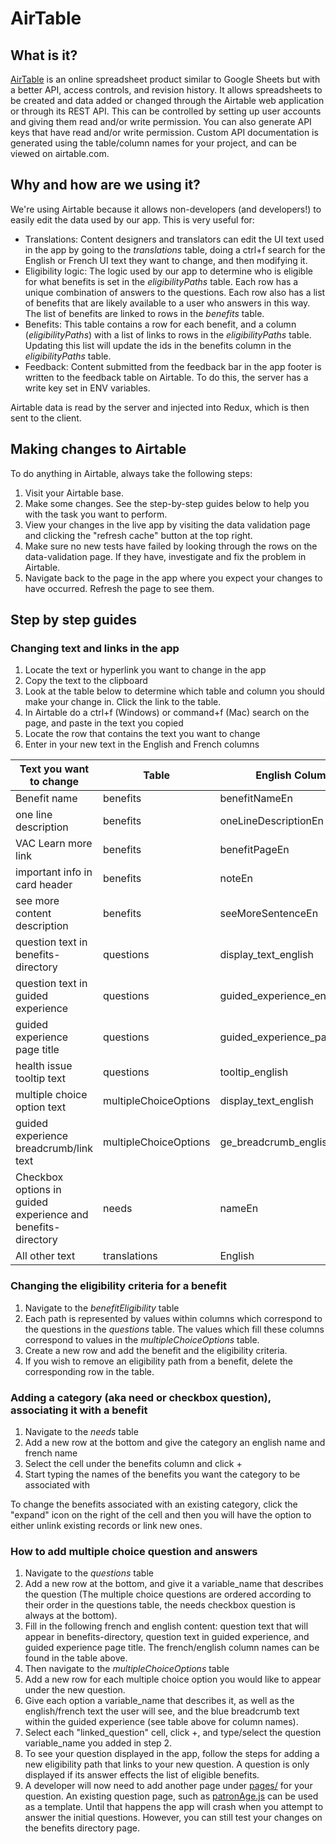 # AirTable

## What is it?

[AirTable](https://airtable.com/) is an online spreadsheet product similar to Google Sheets but with a better API, access controls, and revision history. It allows spreadsheets to be created and data added or changed through the Airtable web application or through its REST API. This can be controlled by setting up user accounts and giving them read and/or write permission. You can also generate API keys that have read and/or write permission. Custom API documentation is generated using the table/column names for your project, and can be viewed on airtable.com.

## Why and how are we using it?

We're using Airtable because it allows non-developers (and developers!) to easily edit the data used by our app. This is very useful for:

- Translations: Content designers and translators can edit the UI text used in the app by going to the _translations_ table, doing a ctrl+f search for the English or French UI text they want to change, and then modifying it.
- Eligibility logic: The logic used by our app to determine who is eligible for what benefits is set in the _eligibilityPaths_ table. Each row has a unique combination of answers to the questions. Each row also has a list of benefits that are likely available to a user who answers in this way. The list of benefits are linked to rows in the _benefits_ table.
- Benefits: This table contains a row for each benefit, and a column (_eligibilityPaths_) with a list of links to rows in the _eligibilityPaths_ table. Updating this list will update the ids in the benefits column in the _eligibilityPaths_ table.
- Feedback: Content submitted from the feedback bar in the app footer is written to the feedback table on Airtable. To do this, the server has a write key set in ENV variables.

Airtable data is read by the server and injected into Redux, which is then sent to the client.

## Making changes to Airtable

To do anything in Airtable, always take the following steps:

1. Visit your Airtable base.
2. Make some changes. See the step-by-step guides below to help you with the task you want to perform.
3. View your changes in the live app by visiting the data validation page and clicking the "refresh cache" button at the top right.
4. Make sure no new tests have failed by looking through the rows on the data-validation page. If they have, investigate and fix the problem in Airtable.
5. Navigate back to the page in the app where you expect your changes to have occurred. Refresh the page to see them.

## Step by step guides

### Changing text and links in the app

1. Locate the text or hyperlink you want to change in the app
2. Copy the text to the clipboard
3. Look at the table below to determine which table and column you should make your change in. Click the link to the table.
4. In Airtable do a ctrl+f (Windows) or command+f (Mac) search on the page, and paste in the text you copied
5. Locate the row that contains the text you want to change
6. Enter in your new text in the English and French columns

| Text you want to change                                      | Table                 | English Column Name                  | French Column Name                  |
| ------------------------------------------------------------ | --------------------- | ------------------------------------ | ----------------------------------- |
| Benefit name                                                 | benefits              | benefitNameEn                        | benefitNameFr                       |
| one line description                                         | benefits              | oneLineDescriptionEn                 | oneLineDescriptionFr                |
| VAC Learn more link                                          | benefits              | benefitPageEn                        | benefitPageFr                       |
| important info in card header                                | benefits              | noteEn                               | noteFr                              |
| see more content description                                 | benefits              | seeMoreSentenceEn                    | seeMoreSentenceFr                   |
| question text in benefits-directory                          | questions             | display_text_english                 | display_text_french                 |
| question text in guided experience                           | questions             | guided_experience_english            | guided_experience_french            |
| guided experience page title                                 | questions             | guided_experience_page_title_english | guided_experience_page_title_french |
| health issue tooltip text                                    | questions             | tooltip_english                      | tooltip_french                      |
| multiple choice option text                                  | multipleChoiceOptions | display_text_english                 | display_text_french                 |
| guided experience breadcrumb/link text                       | multipleChoiceOptions | ge_breadcrumb_english                | ge_breadcrumb_french                |
| Checkbox options in guided experience and benefits-directory | needs                 | nameEn                               | nameFr                              |
| All other text                                               | translations          | English                              | French                              |

### Changing the eligibility criteria for a benefit

1. Navigate to the _benefitEligibility_ table
2. Each path is represented by values within columns which correspond to the questions in the _questions_ table. The values which fill these columns correspond to values in the _multipleChoiceOptions_ table.
3. Create a new row and add the benefit and the eligibility criteria.
4. If you wish to remove an eligibility path from a benefit, delete the corresponding row in the table.

### Adding a category (aka need or checkbox question), associating it with a benefit

1. Navigate to the _needs_ table
2. Add a new row at the bottom and give the category an english name and french name
3. Select the cell under the benefits column and click +
4. Start typing the names of the benefits you want the category to be associated with

To change the benefits associated with an existing category, click the "expand" icon on the right of the cell and then you will have the option to either unlink existing records or link new ones.

### How to add multiple choice question and answers

1. Navigate to the _questions_ table
2. Add a new row at the bottom, and give it a variable_name that describes the question (The multiple choice questions are ordered according to their order in the questions table, the needs checkbox question is always at the bottom).
3. Fill in the following french and english content: question text that will appear in benefits-directory, question text in guided experience, and guided experience page title. The french/english column names can be found in the table above.
4. Then navigate to the _multipleChoiceOptions_ table
5. Add a new row for each multiple choice option you would like to appear under the new question.
6. Give each option a variable_name that describes it, as well as the english/french text the user will see, and the blue breadcrumb text within the guided experience (see table above for column names).
7. Select each "linked_question" cell, click +, and type/select the question variable_name you added in step 2.
8. To see your question displayed in the app, follow the steps for adding a new eligibility path that links to your new question. A question is only displayed if its answer effects the list of eligible benefits.
9. A developer will now need to add another page under [pages/](/pages/) for your question. An existing question page, such as [patronAge.js](/pages/patronAge.js) can be used as a template. Until that happens the app will crash when you attempt to answer the initial questions. However, you can still test your changes on the benefits directory page.
